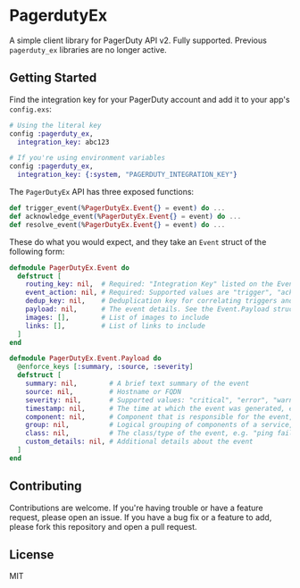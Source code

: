 # PagerdutyEx

A simple client library for PagerDuty API v2. Fully supported. Previous `pagerduty_ex` libraries are no longer active.

## Getting Started

Find the integration key for your PagerDuty account and add it to your app's `config.exs`:

```ex
# Using the literal key
config :pagerduty_ex,
  integration_key: abc123

# If you're using environment variables
config :pagerduty_ex,
  integration_key: {:system, "PAGERDUTY_INTEGRATION_KEY"}
```

The `PagerDutyEx` API has three exposed functions:

```ex
def trigger_event(%PagerDutyEx.Event{} = event) do ...
def acknowledge_event(%PagerDutyEx.Event{} = event) do ...
def resolve_event(%PagerDutyEx.Event{} = event) do ...
```

These do what you would expect, and they take an `Event` struct of the following form:

```ex
defmodule PagerDutyEx.Event do
  defstruct [
    routing_key: nil,  # Required: "Integration Key" listed on the Events API V2 integration's detail page
    event_action: nil, # Required: Supported values are "trigger", "acknowledge", and "resolve"
    dedup_key: nil,    # Deduplication key for correlating triggers and resolves
    payload: nil,      # The event details. See the Event.Payload struct below.
    images: [],        # List of images to include
    links: [],         # List of links to include
  ]
end

defmodule PagerDutyEx.Event.Payload do
  @enforce_keys [:summary, :source, :severity]
  defstruct [
    summary: nil,        # A brief text summary of the event
    source: nil,         # Hostname or FQDN
    severity: nil,       # Supported values: "critical", "error", "warning", or "info"
    timestamp: nil,      # The time at which the event was generated, e.g. 2015-07-17T08:42:58.315+0000
    component: nil,      # Component that is responsible for the event, e.g. "mysql" or "eth0"
    group: nil,          # Logical grouping of components of a service, e.g. "app-stack"
    class: nil,          # The class/type of the event, e.g. "ping failure" or "cpu load"
    custom_details: nil, # Additional details about the event
  ]
end
```

## Contributing

Contributions are welcome. If you're having trouble or have a feature request, please open an issue. If you have a bug fix or a feature to add, please fork this repository and open a pull request.

## License

MIT
